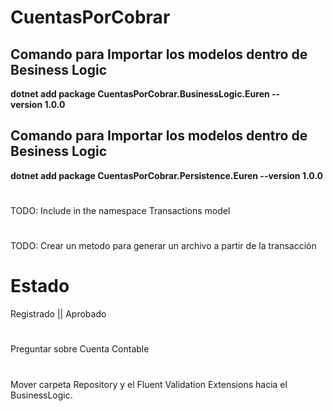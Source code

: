 ﻿# CuentasPorCobrar

##  Comando para Importar los modelos dentro de Besiness Logic
**dotnet add package CuentasPorCobrar.BusinessLogic.Euren --version 1.0.0**

##  Comando para Importar los modelos dentro de Besiness Logic
**dotnet add package CuentasPorCobrar.Persistence.Euren --version 1.0.0**
#
TODO: Include in the namespace Transactions model
#
TODO: Crear un metodo para generar un archivo a partir de la transacción

# Estado

Registrado || Aprobado

#
Preguntar sobre Cuenta Contable

#
Mover carpeta Repository y el Fluent Validation Extensions hacia el BusinessLogic.
